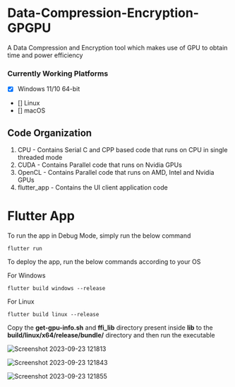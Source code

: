 # Data-Compression-Encryption-GPGPU
A Data Compression and Encryption tool which makes use of GPU to obtain time and power efficiency

### Currently Working Platforms ###

- [x] Windows 11/10 64-bit
- [] Linux
- [] macOS

## Code Organization ##
1. CPU - Contains Serial C and CPP based code that runs on CPU in single threaded mode
2. CUDA - Contains Parallel code that runs on Nvidia GPUs
3. OpenCL - Contains Parallel code that runs on AMD, Intel and Nvidia GPUs
4. flutter_app - Contains the UI client application code

# Flutter App #
To run the app in Debug Mode, simply run the below command
```shell
flutter run
```

To deploy the app, run the below commands according to your OS

For Windows
```shell
flutter build windows --release
```

For Linux
```shell
flutter build linux --release
```

Copy the **get-gpu-info.sh** and **ffi_lib** directory present inside **lib** to the **build/linux/x64/release/bundle/** directory and then run the executable


![Screenshot 2023-09-23 121813](https://github.com/AtharvNatu/Flutter-GPU-Detection/assets/66716779/b8ff8e60-642a-41a1-8bd1-a08cac3b62f8)

![Screenshot 2023-09-23 121843](https://github.com/AtharvNatu/Flutter-GPU-Detection/assets/66716779/7feb4c79-4eb5-497e-bd89-71f3f6780ade)

![Screenshot 2023-09-23 121855](https://github.com/AtharvNatu/Flutter-GPU-Detection/assets/66716779/54c80232-7bb6-4196-bde7-55b2d871faa5)
